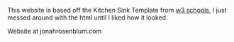 This website is based off the Kitchen Sink Template from [w3 schools](https://www.w3schools.com/w3css/w3css_templates.asp), I just messed around with the html until I liked how it looked.

Website at jonahrosenblum.com
